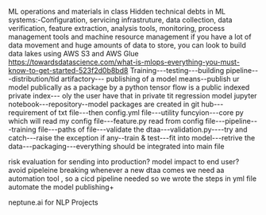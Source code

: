 ML operations and materials in class
Hidden technical debts in ML systems:-Configuration, servicing infrastruture, data collection, data verification, feature extraction, analysis tools, monitoring, process management tools and machine resource management
if you have a lot of data movement and huge amounts of data to store, you can look to build data lakes using AWS S3 and AWS Glue
https://towardsdatascience.com/what-is-mlops-everything-you-must-know-to-get-started-523f2d0b8bd8
Training---testing---building pipeline---distribution/tid
artifactory--- 
publishing of a model means--publish ur model publically as a package by a python
tensor flow is a public indexed
private index--- oly the user have that in private
tit regression model 
jupyter notebook---repository--model packages are created in git hub---requirement of txt file---then config.yml file---utility funcyion---core py which will read my config file---feature.py read from config file---pipeline---training file---paths of file---validate the dtaa---validation.py----try and catch---raise the exception if any--train & test---fit into model---retrive the data---packaging---everything should be integrated into main file 

risk evaluation for sending into production?
model impact to end user?
avoid pipeleine breaking
whenever  a new dtaa comes we need aa automation tool , so a cicd pipeline needed so we wrote the steps in yml file
automate the model publishing+

neptune.ai for NLP Projects
